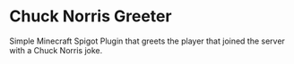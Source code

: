 # Chuck Norris Greeter

Simple Minecraft Spigot Plugin that greets the player that joined the server with a Chuck Norris joke.
